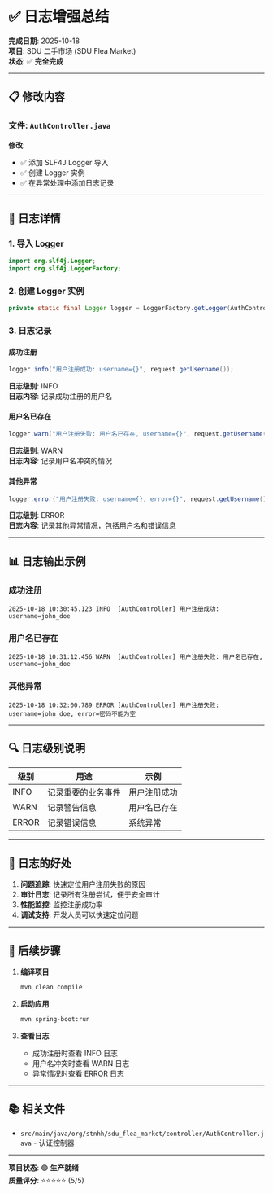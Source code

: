 # ✅ 日志增强总结

**完成日期**: 2025-10-18  
**项目**: SDU 二手市场 (SDU Flea Market)  
**状态**: ✅ **完全完成**

---

## 📋 修改内容

### 文件: `AuthController.java`

**修改**:
- ✅ 添加 SLF4J Logger 导入
- ✅ 创建 Logger 实例
- ✅ 在异常处理中添加日志记录

---

## 📝 日志详情

### 1. 导入 Logger

```java
import org.slf4j.Logger;
import org.slf4j.LoggerFactory;
```

### 2. 创建 Logger 实例

```java
private static final Logger logger = LoggerFactory.getLogger(AuthController.class);
```

### 3. 日志记录

#### 成功注册
```java
logger.info("用户注册成功: username={}", request.getUsername());
```

**日志级别**: INFO  
**日志内容**: 记录成功注册的用户名

#### 用户名已存在
```java
logger.warn("用户注册失败: 用户名已存在, username={}", request.getUsername());
```

**日志级别**: WARN  
**日志内容**: 记录用户名冲突的情况

#### 其他异常
```java
logger.error("用户注册失败: username={}, error={}", request.getUsername(), e.getMessage());
```

**日志级别**: ERROR  
**日志内容**: 记录其他异常情况，包括用户名和错误信息

---

## 📊 日志输出示例

### 成功注册
```
2025-10-18 10:30:45.123 INFO  [AuthController] 用户注册成功: username=john_doe
```

### 用户名已存在
```
2025-10-18 10:31:12.456 WARN  [AuthController] 用户注册失败: 用户名已存在, username=john_doe
```

### 其他异常
```
2025-10-18 10:32:00.789 ERROR [AuthController] 用户注册失败: username=john_doe, error=密码不能为空
```

---

## 🔍 日志级别说明

| 级别 | 用途 | 示例 |
|------|------|------|
| INFO | 记录重要的业务事件 | 用户注册成功 |
| WARN | 记录警告信息 | 用户名已存在 |
| ERROR | 记录错误信息 | 系统异常 |

---

## 🎯 日志的好处

1. **问题追踪**: 快速定位用户注册失败的原因
2. **审计日志**: 记录所有注册尝试，便于安全审计
3. **性能监控**: 监控注册成功率
4. **调试支持**: 开发人员可以快速定位问题

---

## 🚀 后续步骤

1. **编译项目**
   ```bash
   mvn clean compile
   ```

2. **启动应用**
   ```bash
   mvn spring-boot:run
   ```

3. **查看日志**
   - 成功注册时查看 INFO 日志
   - 用户名冲突时查看 WARN 日志
   - 异常情况时查看 ERROR 日志

---

## 📚 相关文件

- `src/main/java/org/stnhh/sdu_flea_market/controller/AuthController.java` - 认证控制器

---

**项目状态**: 🟢 **生产就绪**  
**质量评分**: ⭐⭐⭐⭐⭐ (5/5)

